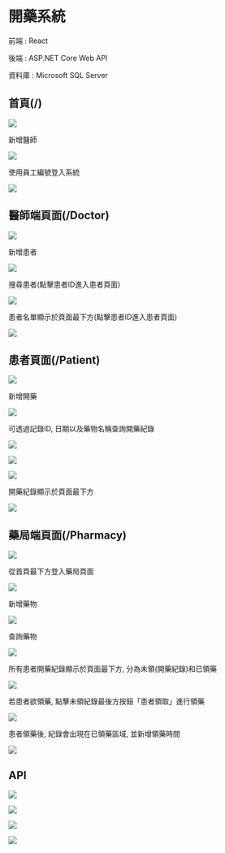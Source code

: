# 開藥系統

前端 : React 

後端 : ASP.NET Core Web API

資料庫 : Microsoft SQL Server



## 首頁(/) [](/medicine.client/src/pages/LogIn.jsx)

![](/pics/首頁_1.jpg)


新增醫師

![](/pics/首頁_2.jpg)


使用員工編號登入系統

![](/pics/首頁_3.jpg)



## 醫師端頁面(/Doctor)

![](/pics/醫師_1.jpg)


新增患者

![](/pics/醫師_2.jpg)


搜尋患者(點擊患者ID進入患者頁面)

![](/pics/醫師_3.jpg)


患者名單顯示於頁面最下方(點擊患者ID進入患者頁面)

![](/pics/醫師_4.jpg)



## 患者頁面(/Patient)

![](/pics/患者_1.jpg)


新增開藥

![](/pics/患者_2.jpg)


可透過記錄ID, 日期以及藥物名稱查詢開藥紀錄

![](/pics/患者_3.jpg)

![](/pics/患者_4.jpg)

![](/pics/患者_5.jpg)


開藥紀錄顯示於頁面最下方

![](/pics/患者_6.jpg)



## 藥局端頁面(/Pharmacy)

![](/pics/藥局_1.jpg)


從首頁最下方登入藥局頁面

![](/pics/藥局_3.jpg)


新增藥物

![](/pics/藥局_2.jpg)


查詢藥物

![](/pics/藥局_4.jpg)


所有患者開藥紀錄顯示於頁面最下方, 分為未領(開藥紀錄)和已領藥

![](/pics/藥局_5.jpg)


若患者欲領藥, 點擊未領紀錄最後方按鈕「患者領取」進行領藥

![](/pics/藥局_6.jpg)


患者領藥後, 紀錄會出現在已領藥區域, 並新增領藥時間

![](/pics/藥局_7.jpg)


## API

![](/pics/API_1.jpg)

![](/pics/API_2.jpg)

![](/pics/API_3.jpg)

![](/pics/API_4.jpg)
